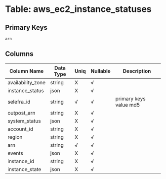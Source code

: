 # Table: aws_ec2_instance_statuses

## Primary Keys 

```
arn
```


## Columns 

|  Column Name   |  Data Type  | Uniq | Nullable | Description | 
|  ----  | ----  | ----  | ----  | ---- | 
| availability_zone | string | X | √ |  | 
| instance_status | json | X | √ |  | 
| selefra_id | string | √ | √ | primary keys value md5 | 
| outpost_arn | string | X | √ |  | 
| system_status | json | X | √ |  | 
| account_id | string | X | √ |  | 
| region | string | X | √ |  | 
| arn | string | √ | √ |  | 
| events | json | X | √ |  | 
| instance_id | string | X | √ |  | 
| instance_state | json | X | √ |  | 


